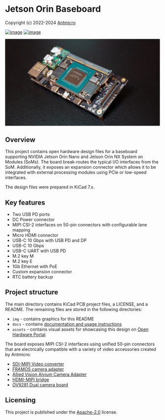 # Jetson Orin Baseboard

Copyright (c) 2022-2024 [Antmicro](https://www.antmicro.com)

[![image](https://img.shields.io/badge/View%20on-Antmicro%20Open%20Hardware%20Portal-332d37?style=flat-square)](https://openhardware.antmicro.com/boards/jetson-orin-baseboard)
[![image](https://img.shields.io/badge/View%20on-Antmicro%20Open%20Source%20Portal-332d37?style=flat-square)](https://opensource.antmicro.com/projects/jetson-orin-baseboard)

![](img/jetson-orin-baseboard-photo.png)

## Overview

This project contains open hardware design files for a baseboard supporting NVIDIA Jetson Orin Nano and Jetson Orin NX System on Modules (SoMs).
The board break-routes the typical I/O interfaces from the SoM.
Additionally, it exposes an expansion connector which allows it to be integrated with external processing modules using PCIe or low-speed interfaces.

The design files were prepared in KiCad 7.x.

## Key features

* Two USB PD ports
* DC Power connector
* MIPI CSI-2 interfaces on 50-pin connectors with configurable lane mapping
* Micro HDMI connector
* USB-C 10 Gbps with USB PD and DP
* USB-C 10 Gbps
* USB-C UART with USB PD
* M.2 key M
* M.2 key E
* 1Gb Ethernet with PoE
* Custom expansion connector
* RTC battery backup

## Project structure

The main directory contains KiCad PCB project files, a LICENSE, and a README.
The remaining files are stored in the following directories:

* `img` - contains graphics for this README
* `docs` - contains [documentation and usage instructions](https://antmicro.github.io/jetson-orin-baseboard)
* `assets` - contains visual assets for showcasing this design on [Open Hardware Portal](https://openhardware.antmicro.com/boards/jetson-orin-baseboard/?tab=features&view=top-ortho).

The board exposes MIPI CSI-2 interfaces using unified 50-pin connectors that are electrically compatible with a variety of video accessories created by Antmicro:

* [SDI-MIPI Video converter](https://github.com/antmicro/sdi-mipi-video-converter)
* [FRAMOS camera adapter](https://github.com/antmicro/framos-csi-adapter)
* [Allied Vision Alvium Camera Adapter](https://github.com/antmicro/alvium-flexible-csi-adapter)
* [HDMI-MIPI bridge](https://github.com/antmicro/hdmi-mipi-bridge)
* [OV9281 Dual camera board](https://github.com/antmicro/ov9281-camera-board)

## Licensing

This project is published under the [Apache-2.0](LICENSE) license.

